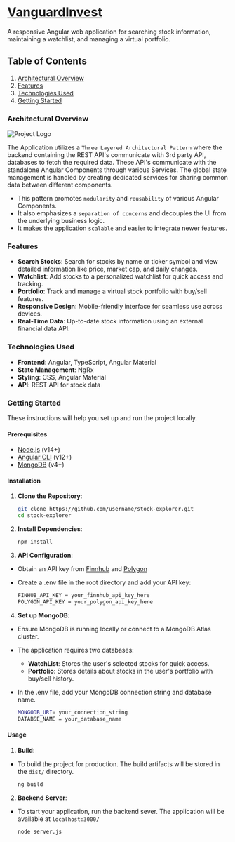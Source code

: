 # [VanguardInvest]( csci571assign3-2205.wl.r.appspot.com/ )

A responsive Angular web application for searching stock information, maintaining a watchlist, and managing a virtual portfolio.

## Table of Contents

1. [Architectural Overview](#architectural-overview)
2. [Features](#features)
3. [Technologies Used](#technologies-used)
4. [Getting Started](#getting-started)

### Architectural Overview

![Project Logo](https://vfunction.com/wp-content/uploads/2024/05/blog-3-tier-application.webp)

The Application utilizes a `Three Layered Architectural Pattern` where the backend containing the REST API's communicate with 3rd party API, databases to fetch the required data. These API's communicate with the standalone Angular Components through various Services. The global state management is handled by creating dedicated services for sharing common data between different components.

- This pattern promotes `modularity` and `reusability` of various Angular Components.
- It also emphasizes a `separation of concerns` and decouples the UI from the underlying business logic.
- It makes the application `scalable` and easier to integrate newer features.


### Features

- **Search Stocks**: Search for stocks by name or ticker symbol and view detailed information like price, market cap, and daily changes.
- **Watchlist**: Add stocks to a personalized watchlist for quick access and tracking.
- **Portfolio**: Track and manage a virtual stock portfolio with buy/sell features.
- **Responsive Design**: Mobile-friendly interface for seamless use across devices.
- **Real-Time Data**: Up-to-date stock information using an external financial data API.

### Technologies Used
- **Frontend**: Angular, TypeScript, Angular Material
- **State Management**: NgRx
- **Styling**: CSS, Angular Material
- **API**: REST API for stock data 
### Getting Started

These instructions will help you set up and run the project locally.

#### Prerequisites

- [Node.js](https://nodejs.org/) (v14+)
- [Angular CLI](https://angular.io/cli) (v12+)
- [MongoDB](https://www.mongodb.com/) (v4+)

#### Installation

1. **Clone the Repository**:

   ```bash
   git clone https://github.com/username/stock-explorer.git
   cd stock-explorer
2. **Install Dependencies**:
   ```bash
   npm install
   ```
3. **API Configuration**:
- Obtain an API key from [Finnhub](https://finnhub.io/) and [Polygon](https://polygon.io/) 
- Create a .env file in the root directory and add your API key:

  ```bash
  FINHUB_API_KEY = your_finnhub_api_key_here
  POLYGON_API_KEY = your_polygon_api_key_here
4. **Set up MongoDB**:
- Ensure MongoDB is running locally or connect to a MongoDB Atlas cluster.
- The application requires two databases:
   - **WatchList**: Stores the user's selected stocks for quick access.
   - **Portfolio**: Stores details about stocks in the user's portfolio with buy/sell history.
- In the .env file, add your MongoDB connection string and database name.

  ```bash
  MONGODB_URI= your_connection_string
  DATABSE_NAME = your_database_name

#### Usage

1. **Build**:
- To build the project for production. The build artifacts will be stored in the `dist/` directory.

  ```bash
  ng build
  ```
2. **Backend Server**:
- To start your application, run the backend sever. The application will be available at `localhost:3000/`

   ```bash
   node server.js
   ```
